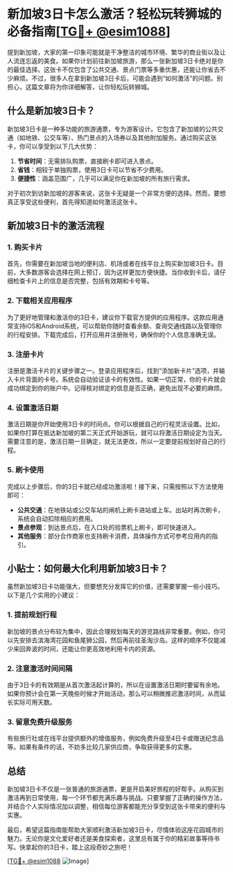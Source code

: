 # 新加坡3日卡怎么激活？轻松玩转狮城的必备指南[[TG💪+ @esim1088](https://t.me/s/esim1088)]

提到新加坡，大家的第一印象可能就是干净整洁的城市环境、繁华的商业街以及让人流连忘返的美食。如果你计划前往新加坡旅游，那么一张新加坡3日卡绝对是你的最佳选择。这张卡不仅包含了公共交通、景点门票等多重优惠，还能让你省去不少麻烦。不过，很多人在拿到新加坡3日卡后，可能会遇到“如何激活”的问题。别担心，这篇文章将为你详细解答，让你轻松玩转狮城。

## 什么是新加坡3日卡？

新加坡3日卡是一种多功能的旅游通票，专为游客设计。它包含了新加坡的公共交通（如地铁、公交车等）、热门景点的入场券以及其他附加服务。通过购买这张卡，你可以享受到以下几大优势：

1. **节省时间**：无需排队购票，直接刷卡即可进入景点。
2. **省钱**：相较于单独购票，使用3日卡可以节省不少费用。
3. **便捷性**：涵盖范围广，几乎可以满足你在新加坡的所有旅行需求。

对于初次到访新加坡的游客来说，这张卡无疑是一个非常方便的选择。然而，要想真正享受这些便利，首先得知道如何激活这张卡。

## 新加坡3日卡的激活流程

### 1. 购买卡片

首先，你需要在新加坡当地的便利店、机场或者在线平台上购买新加坡3日卡。目前，大多数游客会选择在网上预订，因为这样更加方便快捷。当你收到卡后，请仔细检查卡片上的信息是否完整，包括有效期和卡号等。

### 2. 下载相关应用程序

为了更好地管理和激活你的3日卡，建议你下载官方提供的应用程序。这款应用通常支持iOS和Android系统，可以帮助你随时查看余额、查询交通线路以及管理你的行程安排。下载完成后，打开应用并注册账号，确保你的个人信息准确无误。

### 3. 注册卡片

注册是激活卡片的关键步骤之一。登录应用程序后，找到“添加新卡片”选项，并输入卡片背面的卡号。系统会自动验证该卡的有效性。如果一切正常，你的卡片就会成功绑定到你的账户中。记得核对绑定的信息是否正确，避免出现不必要的麻烦。

### 4. 设置激活日期

激活日期是你开始使用3日卡的时间点。你可以根据自己的行程灵活设置。比如，如果你打算在抵达新加坡的第二天正式开始游玩，就可以将激活日期设定为当天。需要注意的是，激活日期一旦确定，就无法更改，所以一定要提前规划好自己的行程。

### 5. 刷卡使用

完成以上步骤后，你的3日卡就已经成功激活啦！接下来，只需按照以下方法使用即可：

- **公共交通**：在地铁站或公交车站的闸机上刷卡进站或上车。出站时再次刷卡，系统会自动扣除相应的费用。
- **景点参观**：到达景点后，在入口处的验票机上刷卡，即可快速进入。
- **其他服务**：部分合作商家也支持刷卡消费，具体操作方式可参考应用内的指引。

## 小贴士：如何最大化利用新加坡3日卡？

虽然新加坡3日卡功能强大，但要想充分发挥它的价值，还需要掌握一些小技巧。以下是几个实用的小建议：

### 1. 提前规划行程

新加坡的景点分布较为集中，因此合理规划每天的游览路线非常重要。例如，你可以先安排去滨海湾花园和鱼尾狮公园，然后再前往圣淘沙岛。这样的顺序不仅能减少来回奔波的时间，还能让你更高效地利用卡内的资源。

### 2. 注意激活时间间隔

由于3日卡的有效期是从首次激活起计算的，所以在设置激活日期时要留有余地。如果你预计会在第一天晚些时候才开始活动，那么可以稍微推迟激活时间，从而延长实际可用天数。

### 3. 留意免费升级服务

有些旅行社或在线平台提供额外的增值服务，例如免费升级至4日卡或赠送纪念品等。如果有条件的话，不妨多比较几家供应商，争取获得更多的实惠。

## 总结

新加坡3日卡不仅是一张普通的旅游通票，更是开启美好旅程的好帮手。从购买到激活再到日常使用，每一个环节都充满乐趣与挑战。只要掌握了正确的操作方法，并结合个人实际情况加以调整，相信每位游客都能充分享受到这张卡带来的便利与实惠。

最后，希望这篇指南能帮助大家顺利激活新加坡3日卡，尽情体验这座花园城市的魅力。无论你是文化爱好者还是美食探索者，这里总有属于你的精彩故事等待书写。快拿起你的3日卡，踏上这段奇妙之旅吧！

[[TG💪+ @esim1088](https://t.me/s/esim1088) ![Image](https://i.postimg.cc/4NQfJmqS/Snipaste-2025-05-13-00-14-12.png)]